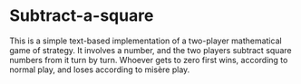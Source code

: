 # Subtract-a-square
This is a simple text-based implementation of a two-player mathematical game of strategy.
It involves a number, and the two players subtract square numbers from it turn by turn.
Whoever gets to zero first wins, according to normal play, and loses according to misère play.
